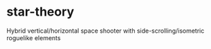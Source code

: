 # star-theory
Hybrid vertical/horizontal space shooter with side-scrolling/isometric roguelike elements

